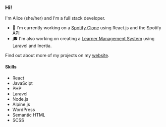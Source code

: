 ### Hi!

I'm Alice (she/her) and I'm a full stack developer.

- 🎵 I'm currently working on a [Spotify Clone](https://github.com/AliceKLWilliams/spotify-clone) using React.js and the Spotify API
- 🎓 I'm also working on creating a [Learner Management System](https://github.com/AliceKLWilliams/laravel-lms) using Laravel and Inertia.

Find out about more of my projects on my [website](www.alicewilliams.uk/).

#### Skills
- React
- JavaScipt
- PHP
- Laravel
- Node.js
- Alpine.js
- WordPress
- Semantic HTML
- SCSS
